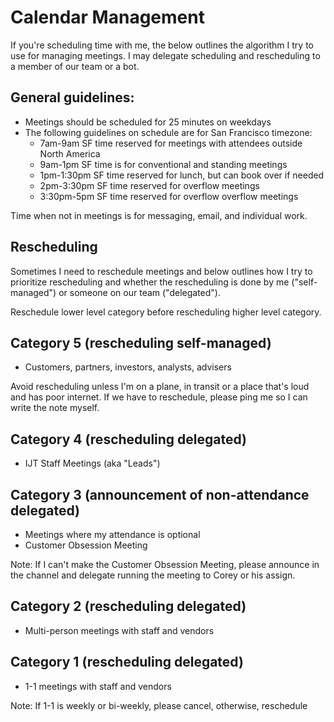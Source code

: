 # Calendar Management 

If you're scheduling time with me, the below outlines the algorithm I try to use for managing meetings. I may delegate scheduling and rescheduling to a member of our team or a bot. 

## General guidelines: 

- Meetings should be scheduled for 25 minutes on weekdays 
- The following guidelines on schedule are for San Francisco timezone: 
  - 7am-9am SF time reserved for meetings with attendees outside North America    
  - 9am-1pm SF time is for conventional and standing meetings  
  - 1pm-1:30pm SF time reserved for lunch, but can book over if needed  
  - 2pm-3:30pm SF time reserved for overflow meetings 
  - 3:30pm-5pm SF time reserved for overflow overflow meetings 

Time when not in meetings is for messaging, email, and individual work. 

## Rescheduling 

Sometimes I need to reschedule meetings and below outlines how I try to prioritize rescheduling and whether the rescheduling is done by me ("self-managed") or someone on our team ("delegated").

Reschedule lower level category before rescheduling higher level category.

## Category 5 (rescheduling self-managed) 

- Customers, partners, investors, analysts, advisers 

Avoid rescheduling unless I'm on a plane, in transit or a place that's loud and has poor internet. If we have to reschedule, please ping me so I can write the note myself. 

## Category 4 (rescheduling delegated) 

- IJT Staff Meetings (aka "Leads") 

## Category 3 (announcement of non-attendance delegated) 

- Meetings where my attendance is optional 
- Customer Obsession Meeting 

Note: If I can't make the Customer Obsession Meeting, please announce in the channel and delegate running the meeting to Corey or his assign. 

## Category 2 (rescheduling delegated) 

- Multi-person meetings with staff and vendors 

## Category 1 (rescheduling delegated) 

- 1-1 meetings with staff and vendors 

Note: If 1-1 is weekly or bi-weekly, please cancel, otherwise, reschedule
